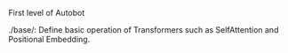 First level of Autobot

./base/: Define basic operation of Transformers such as SelfAttention and Positional Embedding.
